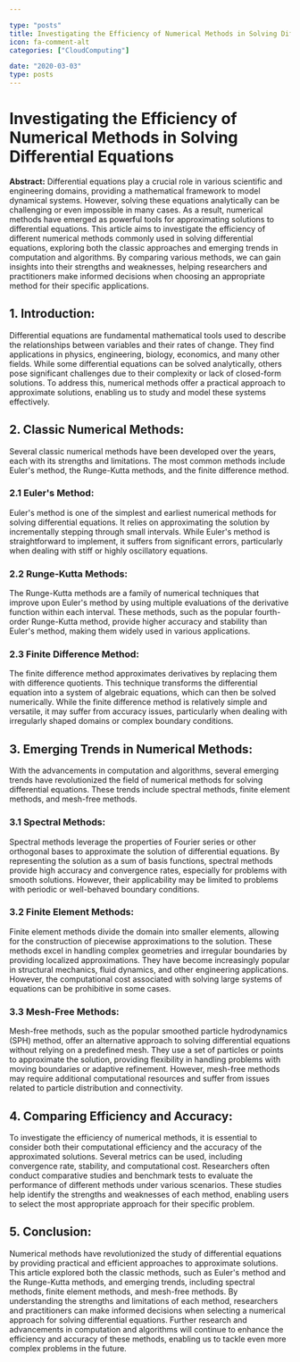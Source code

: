 ```yaml
---

type: "posts"
title: Investigating the Efficiency of Numerical Methods in Solving Differential Equations
icon: fa-comment-alt
categories: ["CloudComputing"]

date: "2020-03-03"
type: posts
---
```





# Investigating the Efficiency of Numerical Methods in Solving Differential Equations

**Abstract:**
Differential equations play a crucial role in various scientific and engineering domains, providing a mathematical framework to model dynamical systems. However, solving these equations analytically can be challenging or even impossible in many cases. As a result, numerical methods have emerged as powerful tools for approximating solutions to differential equations. This article aims to investigate the efficiency of different numerical methods commonly used in solving differential equations, exploring both the classic approaches and emerging trends in computation and algorithms. By comparing various methods, we can gain insights into their strengths and weaknesses, helping researchers and practitioners make informed decisions when choosing an appropriate method for their specific applications.

## 1. Introduction:
Differential equations are fundamental mathematical tools used to describe the relationships between variables and their rates of change. They find applications in physics, engineering, biology, economics, and many other fields. While some differential equations can be solved analytically, others pose significant challenges due to their complexity or lack of closed-form solutions. To address this, numerical methods offer a practical approach to approximate solutions, enabling us to study and model these systems effectively.

## 2. Classic Numerical Methods:
Several classic numerical methods have been developed over the years, each with its strengths and limitations. The most common methods include Euler's method, the Runge-Kutta methods, and the finite difference method.

### 2.1 Euler's Method:
Euler's method is one of the simplest and earliest numerical methods for solving differential equations. It relies on approximating the solution by incrementally stepping through small intervals. While Euler's method is straightforward to implement, it suffers from significant errors, particularly when dealing with stiff or highly oscillatory equations.

### 2.2 Runge-Kutta Methods:
The Runge-Kutta methods are a family of numerical techniques that improve upon Euler's method by using multiple evaluations of the derivative function within each interval. These methods, such as the popular fourth-order Runge-Kutta method, provide higher accuracy and stability than Euler's method, making them widely used in various applications.

### 2.3 Finite Difference Method:
The finite difference method approximates derivatives by replacing them with difference quotients. This technique transforms the differential equation into a system of algebraic equations, which can then be solved numerically. While the finite difference method is relatively simple and versatile, it may suffer from accuracy issues, particularly when dealing with irregularly shaped domains or complex boundary conditions.

## 3. Emerging Trends in Numerical Methods:
With the advancements in computation and algorithms, several emerging trends have revolutionized the field of numerical methods for solving differential equations. These trends include spectral methods, finite element methods, and mesh-free methods.

### 3.1 Spectral Methods:
Spectral methods leverage the properties of Fourier series or other orthogonal bases to approximate the solution of differential equations. By representing the solution as a sum of basis functions, spectral methods provide high accuracy and convergence rates, especially for problems with smooth solutions. However, their applicability may be limited to problems with periodic or well-behaved boundary conditions.

### 3.2 Finite Element Methods:
Finite element methods divide the domain into smaller elements, allowing for the construction of piecewise approximations to the solution. These methods excel in handling complex geometries and irregular boundaries by providing localized approximations. They have become increasingly popular in structural mechanics, fluid dynamics, and other engineering applications. However, the computational cost associated with solving large systems of equations can be prohibitive in some cases.

### 3.3 Mesh-Free Methods:
Mesh-free methods, such as the popular smoothed particle hydrodynamics (SPH) method, offer an alternative approach to solving differential equations without relying on a predefined mesh. They use a set of particles or points to approximate the solution, providing flexibility in handling problems with moving boundaries or adaptive refinement. However, mesh-free methods may require additional computational resources and suffer from issues related to particle distribution and connectivity.

## 4. Comparing Efficiency and Accuracy:
To investigate the efficiency of numerical methods, it is essential to consider both their computational efficiency and the accuracy of the approximated solutions. Several metrics can be used, including convergence rate, stability, and computational cost. Researchers often conduct comparative studies and benchmark tests to evaluate the performance of different methods under various scenarios. These studies help identify the strengths and weaknesses of each method, enabling users to select the most appropriate approach for their specific problem.

## 5. Conclusion:
Numerical methods have revolutionized the study of differential equations by providing practical and efficient approaches to approximate solutions. This article explored both the classic methods, such as Euler's method and the Runge-Kutta methods, and emerging trends, including spectral methods, finite element methods, and mesh-free methods. By understanding the strengths and limitations of each method, researchers and practitioners can make informed decisions when selecting a numerical approach for solving differential equations. Further research and advancements in computation and algorithms will continue to enhance the efficiency and accuracy of these methods, enabling us to tackle even more complex problems in the future.